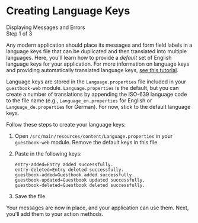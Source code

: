 # Creating Language Keys [](id=creating-language-keys)

<div class="learn-path-step">
    <p>Displaying Messages and Errors<br>Step 1 of 3</p>
</div>

Any modern application should place its messages and form field labels in a 
language keys file that can be duplicated and then translated into multiple 
languages. Here, you'll learn how to provide a *default* set of English language 
keys for your application. For more information on language keys and providing 
automatically translated language keys, 
[see this tutorial](/develop/tutorials/-/knowledge_base/7-0/automatically-generating-language-files).

Language keys are stored in the `Language.properties` file included in your 
`guestbook-web` module. `Language.properties` is the default, but you can create 
a number of translations by appending the ISO-639 language code to the file name 
(e.g., `Language_en.properties` for English or `Language_de.properties` for 
German). For now, stick to the default language keys. 

Follow these steps to create your language keys:

1.  Open `/src/main/resources/content/Language.properties` in your 
    `guestbook-web` module. Remove the default keys in this file. 

2.  Paste in the following keys: 

        entry-added=Entry added successfully.
        entry-deleted=Entry deleted successfully.
        guestbook-added=Guestbook added successfully.
        guestbook-updated=Guestbook updated successfully.
        guestbook-deleted=Guestbook deleted successfully.

3.  Save the file. 

Your messages are now in place, and your application can use them. Next, you'll 
add them to your action methods. 
